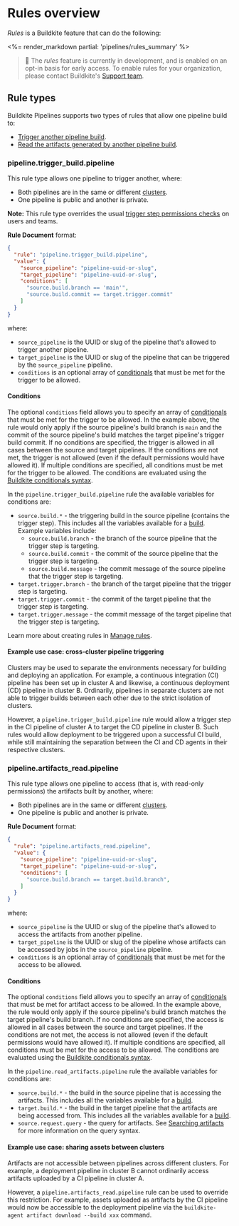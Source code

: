 # Rules overview

_Rules_ is a Buildkite feature that can do the following:

<%= render_markdown partial: 'pipelines/rules_summary' %>

> 📘
> The _rules_ feature is currently in development, and is enabled on an opt-in basis for early access. To enable rules for your organization, please contact Buildkite's [Support team](https://buildkite.com/support).

## Rule types

Buildkite Pipelines supports two types of rules that allow one pipeline build to:

- [Trigger another pipeline build](#rule-types-pipeline-dot-trigger-build-dot-pipeline).
- [Read the artifacts generated by another pipeline build](#rule-types-pipeline-dot-artifacts-read-dot-pipeline).

### pipeline.trigger_build.pipeline

This rule type allows one pipeline to trigger another, where:

- Both pipelines are in the same or different [clusters](/docs/clusters/overview).
- One pipeline is public and another is private.

**Note:** This rule type overrides the usual [trigger step permissions checks](/docs/pipelines/trigger-step#permissions) on users and teams.

**Rule Document** format:

```json
{
  "rule": "pipeline.trigger_build.pipeline",
  "value": {
    "source_pipeline": "pipeline-uuid-or-slug",
    "target_pipeline": "pipeline-uuid-or-slug",
    "conditions": [
      "source.build.branch == 'main'",
      "source.build.commit == target.trigger.commit"
    ]
  }
}
```

where:

- `source_pipeline` is the UUID or slug of the pipeline that's allowed to trigger another pipeline.
- `target_pipeline` is the UUID or slug of the pipeline that can be triggered by the `source_pipeline` pipeline.
- `conditions` is an optional array of [conditionals](/docs/pipelines/conditionals) that must be met for the trigger to be allowed.

#### Conditions

The optional `conditions` field allows you to specify an array of [conditionals](/docs/pipelines/conditionals) that must be met for the trigger to be allowed. In the example above, the rule would only apply if the source pipeline's build branch is `main` and the commit of the source pipeline's build matches the target pipeline's trigger build commit. If no conditions are specified, the trigger is allowed in all cases between the source and target pipelines.  If the conditions are not met, the trigger is not allowed (even if the default permissions would have allowed it). If multiple conditions are specified, all conditions must be met for the trigger to be allowed. The conditions are evaluated using the [Buildkite conditionals syntax](/docs/pipelines/conditionals).

In the `pipeline.trigger_build.pipeline` rule the available variables for conditions are:

- `source.build.*` - the triggering build in the source pipeline (contains the trigger step). This includes all the variables available for a [build](/docs/pipelines/conditionals#variable-and-syntax-reference-variables).
  Example variables include:
    + `source.build.branch` - the branch of the source pipeline that the trigger step is targeting.
    + `source.build.commit` - the commit of the source pipeline that the trigger step is targeting.
    + `source.build.message` - the commit message of the source pipeline that the trigger step is targeting.
- `target.trigger.branch` - the branch of the target pipeline that the trigger step is targeting.
- `target.trigger.commit` - the commit of the target pipeline that the trigger step is targeting.
- `target.trigger.message` - the commit message of the target pipeline that the trigger step is targeting.


Learn more about creating rules in [Manage rules](/docs/pipelines/rules/manage).

#### Example use case: cross-cluster pipeline triggering

Clusters may be used to separate the environments necessary for building and deploying an application. For example, a continuous integration (CI) pipeline has been set up in cluster A and likewise, a continuous deployment (CD) pipeline in cluster B. Ordinarily, pipelines in separate clusters are not able to trigger builds between each other due to the strict isolation of clusters.

However, a `pipeline.trigger_build.pipeline` rule would allow a trigger step in the CI pipeline of cluster A to target the CD pipeline in cluster B. Such rules would allow deployment to be triggered upon a successful CI build, while still maintaining the separation between the CI and CD agents in their respective clusters.

### pipeline.artifacts_read.pipeline

This rule type allows one pipeline to access (that is, with read-only permissions) the artifacts built by another, where:

- Both pipelines are in the same or different [clusters](/docs/clusters/overview).
- One pipeline is public and another is private.

**Rule Document** format:

```json
{
  "rule": "pipeline.artifacts_read.pipeline",
  "value": {
    "source_pipeline": "pipeline-uuid-or-slug",
    "target_pipeline": "pipeline-uuid-or-slug",
    "conditions": [
      "source.build.branch == target.build.branch",
    ]
  }
}
```

where:

- `source_pipeline` is the UUID or slug of the pipeline that's allowed to access the artifacts from another pipeline.
- `target_pipeline` is the UUID or slug of the pipeline whose artifacts can be accessed by jobs in the `source_pipeline` pipeline.
- `conditions` is an optional array of [conditionals](/docs/pipelines/conditionals) that must be met for the access to be allowed.

#### Conditions

The optional `conditions` field allows you to specify an array of [conditionals](/docs/pipelines/conditionals) that must be met for artifact access to be allowed. In the example above, the rule would only apply if the source pipeline's build branch matches the target pipeline's build branch. If no conditions are specified, the access is allowed in all cases between the source and target pipelines. If the conditions are not met, the access is not allowed (even if the default permissions would have allowed it). If multiple conditions are specified, all conditions must be met for the access to be allowed. The conditions are evaluated using the [Buildkite conditionals syntax](/docs/pipelines/conditionals).

In the `pipeline.read_artifacts.pipeline` rule the available variables for conditions are:
- `source.build.*` - the build in the source pipeline that is accessing the artifacts. This includes all the variables available for a [build](/docs/pipelines/conditionals#variable-and-syntax-reference-variables).
- `target.build.*` - the build in the target pipeline that the artifacts are being accessed from. This includes all the variables available for a [build](/docs/pipelines/conditionals#variable-and-syntax-reference-variables).
- `source.request.query` - the query for artifacts. See [Searching artifacts](https://buildkite.com/docs/agent/v3/cli-artifact#searching-artifacts) for more information on the query syntax.

#### Example use case: sharing assets between clusters

Artifacts are not accessible between pipelines across different clusters. For example, a deployment pipeline in cluster B cannot ordinarily access artifacts uploaded by a CI pipeline in cluster A.

However, a `pipeline.artifacts_read.pipeline` rule can be used to override this restriction. For example, assets uploaded as artifacts by the CI pipeline would now be accessible to the deployment pipeline via the `buildkite-agent artifact download --build xxx` command.
